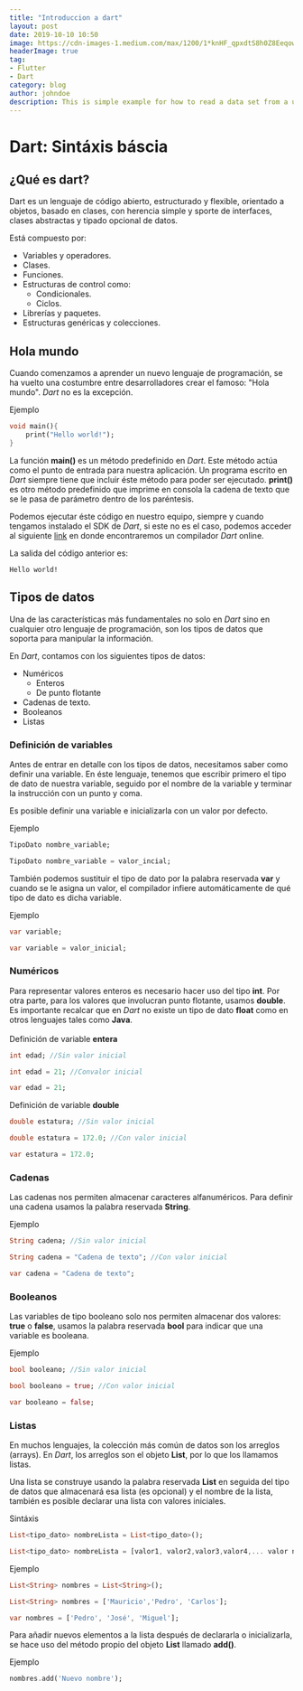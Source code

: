 ```yaml
---
title: "Introduccion a dart"
layout: post
date: 2019-10-10 10:50
image: https://cdn-images-1.medium.com/max/1200/1*knHF_qpxdtS8h0Z8EeqowA.png
headerImage: true
tag:
- Flutter
- Dart
category: blog
author: johndoe
description: This is simple example for how to read a data set from a url using python and Pandas
---
```

# Dart: Sintáxis báscia

## ¿Qué es dart?
Dart es un lenguaje de código abierto, estructurado y flexible, orientado a objetos, basado en clases, con herencia simple y sporte de interfaces, clases abstractas y tipado opcional de datos.

Está compuesto por: 

* Variables y operadores.
* Clases.
* Funciones.
* Estructuras de control como:
  * Condicionales.
  * Ciclos.
* Librerías y paquetes.
* Estructuras genéricas y colecciones.

## Hola mundo
Cuando comenzamos a aprender un nuevo lenguaje de programación, se ha vuelto una costumbre entre desarrolladores crear el famoso: "Hola mundo". *Dart* no es la excepción.

Ejemplo
```dart
void main(){
    print("Hello world!");
}
```
La función **main()** es un método predefinido en *Dart*. Este método actúa como el punto de entrada para nuestra aplicación. Un programa escrito en *Dart* siempre tiene que incluir éste método para poder ser ejecutado. **print()** es otro método predefinido que imprime en consola la cadena de texto que se le pasa de parámetro dentro de los paréntesis.

Podemos ejecutar éste código en nuestro equipo, siempre y cuando tengamos instalado el SDK de *Dart*, si este no es el caso, podemos acceder al siguiente [link](https://dartpad.dartlang.org) en donde encontraremos un compilador *Dart* online.

La salida del código anterior es:
```
Hello world!
```

## Tipos de datos
Una de las características más fundamentales no solo en *Dart* sino en cualquier otro lenguaje de programación, son los tipos de datos que soporta para manipular la información.

En *Dart*, contamos con los siguientes tipos de datos:
* Numéricos
  * Enteros
  * De punto flotante
* Cadenas de texto. 
* Booleanos
* Listas

### Definición de variables
Antes de entrar en detalle con los tipos de datos, necesitamos saber como definir una variable. En éste lenguaje, tenemos que escribir primero el tipo de dato de nuestra variable, seguido por el nombre de la variable y terminar la instrucción con un punto y coma. 

Es posible definir una variable e inicializarla con un valor por defecto.

Ejemplo
```dart
TipoDato nombre_variable;

TipoDato nombre_variable = valor_incial;
```
También podemos sustituir el tipo de dato por la palabra reservada **var** y cuando se le asigna un valor, el compilador infiere automáticamente de qué tipo de dato es dicha variable.

Ejemplo
```dart
var variable;

var variable = valor_inicial;
```


### Numéricos 
Para representar valores enteros es necesario hacer uso del tipo **int**. Por otra parte, para los valores que involucran punto flotante, usamos **double**. Es importante recalcar que en *Dart* no existe un tipo de dato **float** como en otros lenguajes tales como **Java**.
<br><br>
Definición de variable **entera**

```dart
int edad; //Sin valor inicial

int edad = 21; //Convalor inicial

var edad = 21; 
```

Definición de variable **double**

```dart
double estatura; //Sin valor inicial

double estatura = 172.0; //Con valor inicial

var estatura = 172.0; 
```

### Cadenas
Las cadenas nos permiten almacenar caracteres alfanuméricos. Para definir una cadena usamos la palabra reservada **String**.

Ejemplo 
```dart
String cadena; //Sin valor inicial

String cadena = "Cadena de texto"; //Con valor inicial

var cadena = "Cadena de texto";

``` 

### Booleanos
Las variables de tipo booleano solo nos permiten almacenar dos valores: **true** o **false**, usamos la palabra reservada **bool** para indicar que una variable es booleana.

Ejemplo 
```dart
bool booleano; //Sin valor inicial

bool booleano = true; //Con valor inicial

var booleano = false;

``` 

### Listas
En muchos lenguajes, la colección más común de datos son los arreglos (arrays). En *Dart*, los arreglos son el objeto **List**, por lo que los llamamos listas. 

Una lista se construye usando la palabra reservada **List** en seguida del tipo de datos que almacenará esa lista (es opcional) y el nombre de la lista, también es posible declarar una lista con valores iniciales.

Sintáxis
```dart
List<tipo_dato> nombreLista = List<tipo_dato>();

List<tipo_dato> nombreLista = [valor1, valor2,valor3,valor4,... valor n]

```
Ejemplo
```dart
List<String> nombres = List<String>();

List<String> nombres = ['Mauricio','Pedro', 'Carlos'];

var nombres = ['Pedro', 'José', 'Miguel'];
```

Para añadir nuevos elementos a la lista después de declararla o inicializarla, se hace uso del método propio del objeto **List** llamado **add()**.

Ejemplo
```dart
nombres.add('Nuevo nombre');
```
